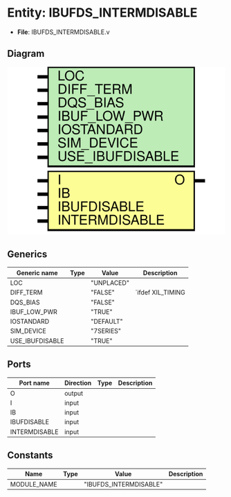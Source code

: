 # Entity: IBUFDS_INTERMDISABLE

- **File**: IBUFDS_INTERMDISABLE.v
## Diagram

![Diagram](IBUFDS_INTERMDISABLE.svg "Diagram")
## Generics

| Generic name    | Type | Value      | Description         |
| --------------- | ---- | ---------- | ------------------- |
| LOC             |      | "UNPLACED" |                     |
| DIFF_TERM       |      | "FALSE"    |  `ifdef XIL_TIMING  |
| DQS_BIAS        |      | "FALSE"    |                     |
| IBUF_LOW_PWR    |      | "TRUE"     |                     |
| IOSTANDARD      |      | "DEFAULT"  |                     |
| SIM_DEVICE      |      | "7SERIES"  |                     |
| USE_IBUFDISABLE |      | "TRUE"     |                     |
## Ports

| Port name     | Direction | Type | Description |
| ------------- | --------- | ---- | ----------- |
| O             | output    |      |             |
| I             | input     |      |             |
| IB            | input     |      |             |
| IBUFDISABLE   | input     |      |             |
| INTERMDISABLE | input     |      |             |
## Constants

| Name        | Type | Value                  | Description |
| ----------- | ---- | ---------------------- | ----------- |
| MODULE_NAME |      | "IBUFDS_INTERMDISABLE" |             |
